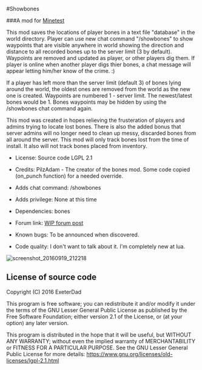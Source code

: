 #Showbones

###A mod for [Minetest](http://www.minetest.net)

This mod saves the locations of player bones in a text file
"database" in the world directory. Player can use new chat command "/showbones" to
show waypoints that are visible anywhere in world showing the 
direction and distance to all recorded bones up to the server
limit (3 by default). Waypoints are removed and updated as player, or other
players dig them. If player is online when another player digs
thier bones, a chat message will appear letting him/her know of
the crime. :)

If a player has left more than the server limit (default 3) of bones lying
around the world, the oldest ones are removed from the world as
the new one is created. Waypoints are numbered 1 - server limit.
The newest/latest bones would be 1. Bones waypoints may be hidden
by using the /showbones chat command again.
 
This mod was created in hopes relieving the frusteration of players and
admins trying to locate lost bones. There is also the added bonus that 
server admins will no longer need to clean up messy, discarded bones from
all around the server. This mod will only track bones lost from the time
of install. It also will not track bones placed from inventory.

* License: Source code LGPL 2.1

* Credits: PilzAdam - The creator of the bones mod.
Some code copied (on_punch function) for a needed override.

* Adds chat command: /showbones

* Adds privilege: None at this time

* Dependencies: bones

* Forum link: [WIP forum post](https://forum.minetest.net/viewtopic.php?f=9&t=15453)

* Known bugs: To be announced when discovered.

* Code quality: I don't want to talk about it. I'm completely new at lua.

![screenshot_20160919_212218](https://cloud.githubusercontent.com/assets/9083807/18654745/85df0a5a-7eb1-11e6-8071-3d736b13b435.png)



License of source code
----------------------
Copyright (C) 2016 ExeterDad

This program is free software; you can redistribute it and/or modify it under the terms
of the GNU Lesser General Public License as published by the Free Software Foundation;
either version 2.1 of the License, or (at your option) any later version.

This program is distributed in the hope that it will be useful, but WITHOUT ANY WARRANTY;
without even the implied warranty of MERCHANTABILITY or FITNESS FOR A PARTICULAR PURPOSE.
See the GNU Lesser General Public License for more details:
https://www.gnu.org/licenses/old-licenses/lgpl-2.1.html
